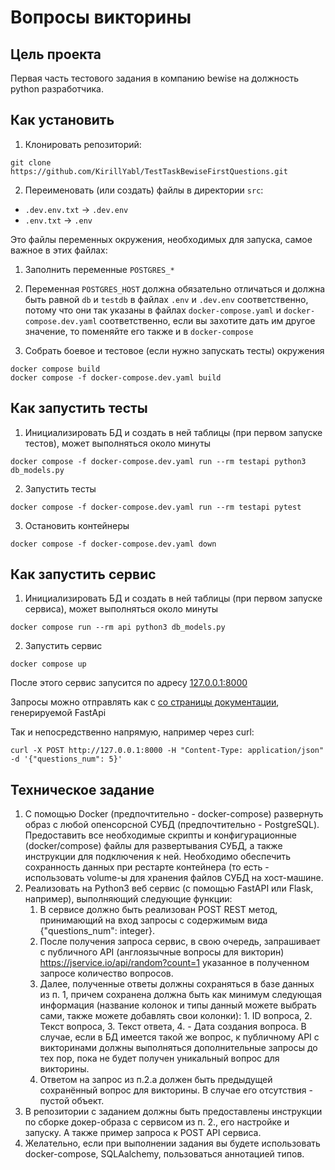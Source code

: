 # Вопросы викторины

## Цель проекта

Первая часть тестового задания в компанию bewise на должность python разработчика.

## Как установить

1. Клонировать репозиторий:
```shell
git clone  https://github.com/KirillYabl/TestTaskBewiseFirstQuestions.git
```
2. Переименовать (или создать) файлы в директории `src`:

- `.dev.env.txt` -> `.dev.env`
- `.env.txt` -> `.env`

Это файлы переменных окружения, необходимых для запуска, самое важное в этих файлах:
1. Заполнить переменные `POSTGRES_*`
2. Переменная `POSTGRES_HOST` должна обязательно отличаться и должна быть равной `db` 
и `testdb` в файлах `.env` и `.dev.env` соответственно, потому что они так указаны в
файлах `docker-compose.yaml` и `docker-compose.dev.yaml` соответственно, если вы захотите
дать им другое значение, то поменяйте его также и в `docker-compose`

3. Собрать боевое и тестовое (если нужно запускать тесты) окружения
```shell
docker compose build
docker compose -f docker-compose.dev.yaml build
```

## Как запустить тесты

1. Инициализировать БД и создать в ней таблицы (при первом запуске тестов), может выполняться около минуты
```shell
docker compose -f docker-compose.dev.yaml run --rm testapi python3 db_models.py
```
2. Запустить тесты
```shell
docker compose -f docker-compose.dev.yaml run --rm testapi pytest
```
3. Остановить контейнеры
```shell
docker compose -f docker-compose.dev.yaml down
```

## Как запустить сервис

1. Инициализировать БД и создать в ней таблицы (при первом запуске сервиса), может выполняться около минуты
```shell
docker compose run --rm api python3 db_models.py
```
2. Запустить сервис
```shell
docker compose up
```

После этого сервис запусится по адресу [127.0.0.1:8000](127.0.0.1:8000)

Запросы можно отправлять как с [со страницы документации](http://127.0.0.1:8000/docs#/default/index__post), генерируемой FastApi

Так и непосредственно напрямую, например через curl:
```shell
curl -X POST http://127.0.0.1:8000 -H "Content-Type: application/json" -d '{"questions_num": 5}'
```

## Техническое задание

1. С помощью Docker (предпочтительно - docker-compose) развернуть образ с любой опенсорсной СУБД (предпочтительно - PostgreSQL). Предоставить все необходимые скрипты и конфигурационные (docker/compose) файлы для развертывания СУБД, а также инструкции для подключения к ней. Необходимо обеспечить сохранность данных при рестарте контейнера (то есть - использовать volume-ы для хранения файлов СУБД на хост-машине.
2. Реализовать на Python3 веб сервис (с помощью FastAPI или Flask, например), выполняющий следующие функции:
   1. В сервисе должно быть реализован POST REST метод, принимающий на вход запросы с содержимым вида {"questions_num": integer}. 
   2. После получения запроса сервис, в свою очередь, запрашивает с публичного API (англоязычные вопросы для викторин) https://jservice.io/api/random?count=1 указанное в полученном запросе количество вопросов. 
   3. Далее, полученные ответы должны сохраняться в базе данных из п. 1, причем сохранена должна быть как минимум следующая информация (название колонок и типы данный можете выбрать сами, также можете добавлять свои колонки): 1. ID вопроса, 2. Текст вопроса, 3. Текст ответа, 4. - Дата создания вопроса. В случае, если в БД имеется такой же вопрос, к публичному API с викторинами должны выполняться дополнительные запросы до тех пор, пока не будет получен уникальный вопрос для викторины. 
   4. Ответом на запрос из п.2.a должен быть предыдущей сохранённый вопрос для викторины. В случае его отсутствия - пустой объект. 
3. В репозитории с заданием должны быть предоставлены инструкции по сборке докер-образа с сервисом из п. 2., его настройке и запуску. А также пример запроса к POST API сервиса. 
4. Желательно, если при выполнении задания вы будете использовать docker-compose, SQLAalchemy,  пользоваться аннотацией типов.